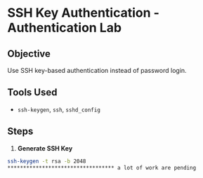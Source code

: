 # SSH Key Authentication - Authentication Lab

## Objective
Use SSH key-based authentication instead of password login.

## Tools Used
- `ssh-keygen`, `ssh`, `sshd_config`

## Steps

1. **Generate SSH Key**
```bash
ssh-keygen -t rsa -b 2048
********************************** a lot of work are pending